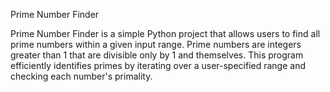 Prime Number Finder

Prime Number Finder is a simple Python project that allows users to find all prime numbers within a given input range. Prime numbers are integers greater than 1 that are divisible only by 1 and themselves. This program efficiently identifies primes by iterating over a user-specified range and checking each number's primality.
